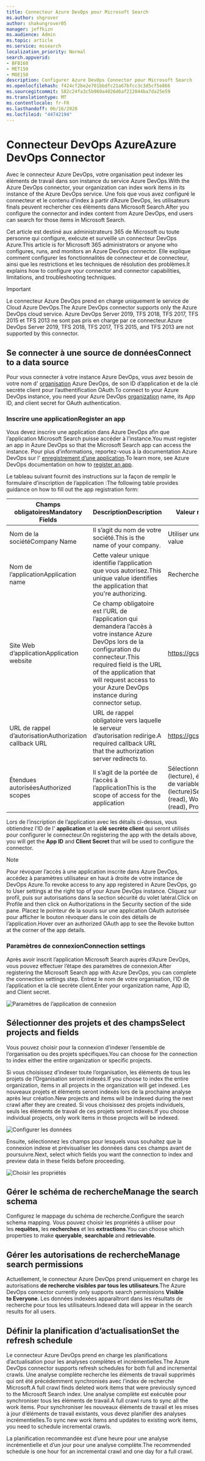 ```yaml
---
title: Connecteur Azure DevOps pour Microsoft Search
ms.author: shgrover
author: shakungrover05
manager: jeffkizn
ms.audience: Admin
ms.topic: article
ms.service: mssearch
localization_priority: Normal
search.appverid:
- BFB160
- MET150
- MOE150
description: Configurer Azure DevOps Connector pour Microsoft Search
ms.openlocfilehash: f424cf2be2e701bbdfc21a67bfcc3c3d5cf5e866
ms.sourcegitcommit: 582c24fa3c5b960a4026d6af212044ba7da25e59
ms.translationtype: MT
ms.contentlocale: fr-FR
ms.lasthandoff: 06/16/2020
ms.locfileid: "44742194"
---
```

# <a name="azure-devops-connector"></a><span data-ttu-id="e928e-103">Connecteur DevOps Azure</span><span class="sxs-lookup"><span data-stu-id="e928e-103">Azure DevOps Connector</span></span>

<span data-ttu-id="e928e-104">Avec le connecteur Azure DevOps, votre organisation peut indexer les éléments de travail dans son instance du service Azure DevOps.</span><span class="sxs-lookup"><span data-stu-id="e928e-104">With the Azure DevOps connector, your organization can index work items in its instance of the Azure DevOps service.</span></span> <span data-ttu-id="e928e-105">Une fois que vous avez configuré le connecteur et le contenu d’index à partir d’Azure DevOps, les utilisateurs finals peuvent rechercher ces éléments dans Microsoft Search.</span><span class="sxs-lookup"><span data-stu-id="e928e-105">After you configure the connector and index content from Azure DevOps, end users can search for those items in Microsoft Search.</span></span>

<span data-ttu-id="e928e-106">Cet article est destiné aux administrateurs 365 de Microsoft ou toute personne qui configure, exécute et surveille un connecteur DevOps Azure.</span><span class="sxs-lookup"><span data-stu-id="e928e-106">This article is for Microsoft 365 administrators or anyone who configures, runs, and monitors an Azure DevOps connector.</span></span> <span data-ttu-id="e928e-107">Elle explique comment configurer les fonctionnalités de connecteur et de connecteur, ainsi que les restrictions et les techniques de résolution des problèmes.</span><span class="sxs-lookup"><span data-stu-id="e928e-107">It explains how to configure your connector and connector capabilities, limitations, and troubleshooting techniques.</span></span>

>[!IMPORTANT]
><span data-ttu-id="e928e-108">Le connecteur Azure DevOps prend en charge uniquement le service de Cloud Azure DevOps.</span><span class="sxs-lookup"><span data-stu-id="e928e-108">The Azure DevOps connector supports only the Azure DevOps cloud service.</span></span> <span data-ttu-id="e928e-109">Azure DevOps Server 2019, TFS 2018, TFS 2017, TFS 2015 et TFS 2013 ne sont pas pris en charge par ce connecteur.</span><span class="sxs-lookup"><span data-stu-id="e928e-109">Azure DevOps Server 2019, TFS 2018, TFS 2017, TFS 2015, and TFS 2013 are not supported by this connector.</span></span>

## <a name="connect-to-a-data-source"></a><span data-ttu-id="e928e-110">Se connecter à une source de données</span><span class="sxs-lookup"><span data-stu-id="e928e-110">Connect to a data source</span></span>

<span data-ttu-id="e928e-111">Pour vous connecter à votre instance Azure DevOps, vous avez besoin de votre nom d' [organisation](https://docs.microsoft.com/azure/devops/organizations/accounts/create-organization) Azure DevOps, de son ID d’application et de la clé secrète client pour l’authentification OAuth.</span><span class="sxs-lookup"><span data-stu-id="e928e-111">To connect to your Azure DevOps instance, you need your Azure DevOps [organization](https://docs.microsoft.com/azure/devops/organizations/accounts/create-organization) name, its App ID, and client secret for OAuth authentication.</span></span>

### <a name="register-an-app"></a><span data-ttu-id="e928e-112">Inscrire une application</span><span class="sxs-lookup"><span data-stu-id="e928e-112">Register an app</span></span>

<span data-ttu-id="e928e-113">Vous devez inscrire une application dans Azure DevOps afin que l’application Microsoft Search puisse accéder à l’instance.</span><span class="sxs-lookup"><span data-stu-id="e928e-113">You must register an app in Azure DevOps so that the Microsoft Search app can access the instance.</span></span> <span data-ttu-id="e928e-114">Pour plus d’informations, reportez-vous à la documentation Azure DevOps sur l' [enregistrement d’une application](https://docs.microsoft.com/azure/devops/integrate/get-started/authentication/oauth?view=azure-devops#register-your-app).</span><span class="sxs-lookup"><span data-stu-id="e928e-114">To learn more, see Azure DevOps documentation on how to [register an app](https://docs.microsoft.com/azure/devops/integrate/get-started/authentication/oauth?view=azure-devops#register-your-app).</span></span>

<span data-ttu-id="e928e-115">Le tableau suivant fournit des instructions sur la façon de remplir le formulaire d’inscription de l’application :</span><span class="sxs-lookup"><span data-stu-id="e928e-115">The following table provides guidance on how to fill out the app registration form:</span></span>

 <span data-ttu-id="e928e-116">**Champs obligatoires**</span><span class="sxs-lookup"><span data-stu-id="e928e-116">**Mandatory Fields**</span></span> | <span data-ttu-id="e928e-117">**Description**</span><span class="sxs-lookup"><span data-stu-id="e928e-117">**Description**</span></span>      | <span data-ttu-id="e928e-118">**Valeur recommandée**</span><span class="sxs-lookup"><span data-stu-id="e928e-118">**Recommended Value**</span></span>
--- | --- | ---
| <span data-ttu-id="e928e-119">Nom de la société</span><span class="sxs-lookup"><span data-stu-id="e928e-119">Company Name</span></span>         | <span data-ttu-id="e928e-120">Il s’agit du nom de votre société.</span><span class="sxs-lookup"><span data-stu-id="e928e-120">This is the name of your company.</span></span> | <span data-ttu-id="e928e-121">Utiliser une valeur appropriée</span><span class="sxs-lookup"><span data-stu-id="e928e-121">Use an appropriate value</span></span>   |
| <span data-ttu-id="e928e-122">Nom de l’application</span><span class="sxs-lookup"><span data-stu-id="e928e-122">Application name</span></span>     | <span data-ttu-id="e928e-123">Cette valeur unique identifie l’application que vous autorisez.</span><span class="sxs-lookup"><span data-stu-id="e928e-123">This unique value identifies the application that you're authorizing.</span></span>    | <span data-ttu-id="e928e-124">Recherche Microsoft</span><span class="sxs-lookup"><span data-stu-id="e928e-124">Microsoft Search</span></span>     |
| <span data-ttu-id="e928e-125">Site Web d’application</span><span class="sxs-lookup"><span data-stu-id="e928e-125">Application website</span></span>  | <span data-ttu-id="e928e-126">Ce champ obligatoire est l’URL de l’application qui demandera l’accès à votre instance Azure DevOps lors de la configuration du connecteur.</span><span class="sxs-lookup"><span data-stu-id="e928e-126">This required field is the URL of the application that will request access to your Azure DevOps instance during connector setup.</span></span>  | <https://gcs.office.com/>                |
| <span data-ttu-id="e928e-127">URL de rappel d’autorisation</span><span class="sxs-lookup"><span data-stu-id="e928e-127">Authorization callback URL</span></span>        | <span data-ttu-id="e928e-128">URL de rappel obligatoire vers laquelle le serveur d’autorisation redirige.</span><span class="sxs-lookup"><span data-stu-id="e928e-128">A required callback URL that the authorization server redirects to.</span></span> | <https://gcs.office.com/v1.0/admin/oauth/callback>|
| <span data-ttu-id="e928e-129">Étendues autorisées</span><span class="sxs-lookup"><span data-stu-id="e928e-129">Authorized scopes</span></span> | <span data-ttu-id="e928e-130">Il s’agit de la portée de l’accès à l’application</span><span class="sxs-lookup"><span data-stu-id="e928e-130">This is the scope of access for the application</span></span> | <span data-ttu-id="e928e-131">Sélectionnez les étendues suivantes : identité (lecture), éléments de travail (lecture), groupes de variables (lecture), projet et équipe (lecture)</span><span class="sxs-lookup"><span data-stu-id="e928e-131">Select the following scopes: Identity (read), Work Items (read), Variable Groups (read), Project and team (read)</span></span>|

<span data-ttu-id="e928e-132">Lors de l’inscription de l’application avec les détails ci-dessus, vous obtiendrez l’ID de l' **application** et la **clé secrète client** qui seront utilisés pour configurer le connecteur.</span><span class="sxs-lookup"><span data-stu-id="e928e-132">On registering the app with the details above, you will get the **App ID** and **Client Secret** that will be used to configure the connector.</span></span>

>[!NOTE]
><span data-ttu-id="e928e-133">Pour révoquer l’accès à une application inscrite dans Azure DevOps, accédez à paramètres utilisateur en haut à droite de votre instance de DevOps Azure.</span><span class="sxs-lookup"><span data-stu-id="e928e-133">To revoke access to any app registered in Azure DevOps, go to User settings at the right top of your Azure DevOps instance.</span></span> <span data-ttu-id="e928e-134">Cliquez sur profil, puis sur autorisations dans la section sécurité du volet latéral.</span><span class="sxs-lookup"><span data-stu-id="e928e-134">Click on Profile and then click on Authorizations in the Security section of the side pane.</span></span> <span data-ttu-id="e928e-135">Placez le pointeur de la souris sur une application OAuth autorisée pour afficher le bouton révoquer dans le coin des détails de l’application.</span><span class="sxs-lookup"><span data-stu-id="e928e-135">Hover over an authorized OAuth app to see the Revoke button at the corner of the app details.</span></span>

### <a name="connection-settings"></a><span data-ttu-id="e928e-136">Paramètres de connexion</span><span class="sxs-lookup"><span data-stu-id="e928e-136">Connection settings</span></span>

<span data-ttu-id="e928e-137">Après avoir inscrit l’application Microsoft Search auprès d’Azure DevOps, vous pouvez effectuer l’étape des paramètres de connexion.</span><span class="sxs-lookup"><span data-stu-id="e928e-137">After registering the Microsoft Search app with Azure DevOps, you can complete the connection settings step.</span></span> <span data-ttu-id="e928e-138">Entrez le nom de votre organisation, l’ID de l’application et la clé secrète client.</span><span class="sxs-lookup"><span data-stu-id="e928e-138">Enter your organization name, App ID, and Client secret.</span></span>

![Paramètres de l’application de connexion](media/ADO_Connection_settings_2.png)

## <a name="select-projects-and-fields"></a><span data-ttu-id="e928e-140">Sélectionner des projets et des champs</span><span class="sxs-lookup"><span data-stu-id="e928e-140">Select projects and fields</span></span>

<span data-ttu-id="e928e-141">Vous pouvez choisir pour la connexion d’indexer l’ensemble de l’organisation ou des projets spécifiques.</span><span class="sxs-lookup"><span data-stu-id="e928e-141">You can choose for the connection to index either the entire organization or specific projects.</span></span>

<span data-ttu-id="e928e-142">Si vous choisissez d’indexer toute l’organisation, les éléments de tous les projets de l’Organisation seront indexés.</span><span class="sxs-lookup"><span data-stu-id="e928e-142">If you choose to index the entire organization, items in all projects in the organization will get indexed.</span></span> <span data-ttu-id="e928e-143">Les nouveaux projets et éléments seront indexés lors de la prochaine analyse après leur création.</span><span class="sxs-lookup"><span data-stu-id="e928e-143">New projects and items will be indexed during the next crawl after they are created.</span></span> <span data-ttu-id="e928e-144">Si vous choisissez des projets individuels, seuls les éléments de travail de ces projets seront indexés.</span><span class="sxs-lookup"><span data-stu-id="e928e-144">If you choose individual projects, only work items in those projects will be indexed.</span></span>

![Configurer les données](media/ADO_Configure_data.png)

<span data-ttu-id="e928e-146">Ensuite, sélectionnez les champs pour lesquels vous souhaitez que la connexion indexe et prévisualiser les données dans ces champs avant de poursuivre.</span><span class="sxs-lookup"><span data-stu-id="e928e-146">Next, select which fields you want the connection to index and preview data in these fields before proceeding.</span></span>

![Choisir les propriétés](media/ADO_choose_properties.png)

## <a name="manage-the-search-schema"></a><span data-ttu-id="e928e-148">Gérer le schéma de recherche</span><span class="sxs-lookup"><span data-stu-id="e928e-148">Manage the search schema</span></span>

<span data-ttu-id="e928e-149">Configurez le mappage du schéma de recherche.</span><span class="sxs-lookup"><span data-stu-id="e928e-149">Configure the search schema mapping.</span></span> <span data-ttu-id="e928e-150">Vous pouvez choisir les propriétés à utiliser pour les **requêtes**, les **recherches** et les **extractions**.</span><span class="sxs-lookup"><span data-stu-id="e928e-150">You can choose which properties to make **queryable**, **searchable** and **retrievable**.</span></span>

## <a name="manage-search-permissions"></a><span data-ttu-id="e928e-151">Gérer les autorisations de recherche</span><span class="sxs-lookup"><span data-stu-id="e928e-151">Manage search permissions</span></span>

<span data-ttu-id="e928e-152">Actuellement, le connecteur Azure DevOps prend uniquement en charge les autorisations **de recherche visibles par tous les utilisateurs**.</span><span class="sxs-lookup"><span data-stu-id="e928e-152">The Azure DevOps connector currently only supports search permissions **Visible to Everyone**.</span></span> <span data-ttu-id="e928e-153">Les données indexées apparaîtront dans les résultats de recherche pour tous les utilisateurs.</span><span class="sxs-lookup"><span data-stu-id="e928e-153">Indexed data will appear in the search results for all users.</span></span>

## <a name="set-the-refresh-schedule"></a><span data-ttu-id="e928e-154">Définir la planification d’actualisation</span><span class="sxs-lookup"><span data-stu-id="e928e-154">Set the refresh schedule</span></span>

<span data-ttu-id="e928e-155">Le connecteur Azure DevOps prend en charge les planifications d’actualisation pour les analyses complètes et incrémentielles.</span><span class="sxs-lookup"><span data-stu-id="e928e-155">The Azure DevOps connector supports refresh schedules for both full and incremental crawls.</span></span> <span data-ttu-id="e928e-156">Une analyse complète recherche les éléments de travail supprimés qui ont été précédemment synchronisés avec l’index de recherche Microsoft.</span><span class="sxs-lookup"><span data-stu-id="e928e-156">A full crawl finds deleted work items that were previously synced to the Microsoft Search index.</span></span> <span data-ttu-id="e928e-157">Une analyse complète est exécutée pour synchroniser tous les éléments de travail.</span><span class="sxs-lookup"><span data-stu-id="e928e-157">A full crawl runs to sync all the work items.</span></span> <span data-ttu-id="e928e-158">Pour synchroniser les nouveaux éléments de travail et les mises à jour d’éléments de travail existants, vous devez planifier des analyses incrémentielles.</span><span class="sxs-lookup"><span data-stu-id="e928e-158">To sync new work items and updates to existing work items, you need to schedule incremental crawls.</span></span>

<span data-ttu-id="e928e-159">La planification recommandée est d’une heure pour une analyse incrémentielle et d’un jour pour une analyse complète.</span><span class="sxs-lookup"><span data-stu-id="e928e-159">The recommended schedule is one hour for an incremental crawl and one day for a full crawl.</span></span>
